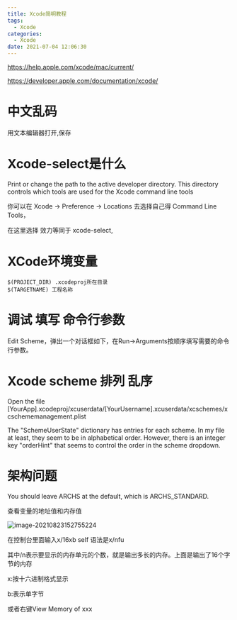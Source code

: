 ```yaml
---
title: Xcode简明教程
tags:
  - Xcode
categories:
  - Xcode
date: 2021-07-04 12:06:30
---
```


https://help.apple.com/xcode/mac/current/

https://developer.apple.com/documentation/xcode/

# 中文乱码

用文本编辑器打开,保存

# Xcode-select是什么

Print or change the path to the active developer directory. This directory controls which tools are used for the Xcode command line tools

你可以在 Xcode -> Preference -> Locations 去选择自己得 Command Line Tools，

在这里选择 效力等同于 xcode-select,

# XCode环境变量

```
$(PROJECT_DIR) .xcodeproj所在目录
$(TARGETNAME) 工程名称
```

# 调试 填写 命令行参数

Edit Scheme，弹出一个对话框如下，在Run->Arguments按顺序填写需要的命令行参数。

# Xcode scheme 排列 乱序

Open the file [YourApp].xcodeproj/xcuserdata/[YourUsername].xcuserdata/xcschemes/xcschememanagement.plist

The "SchemeUserState" dictionary has entries for each scheme. In my file at least, they seem to be in alphabetical order. However, there is an integer key "orderHint" that seems to control the order in the scheme dropdown.

# 





# 架构问题

You should leave ARCHS at the default, which is ARCHS_STANDARD.





查看变量的地址值和内存值

![image-20210823152755224](C:\Users\ws\AppData\Roaming\Typora\typora-user-images\image-20210823152755224.png)

在控制台里面输入x/16xb self  语法是x/nfu <addr>

其中/n表示要显示的内存单元的个数，就是输出多长的内存。上面是输出了16个字节的内存

x:按十六进制格式显示

b:表示单字节

或者右键View Memory of xxx


